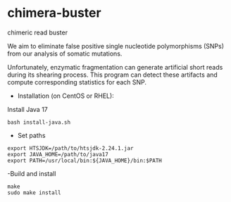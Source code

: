 # chimera-buster
chimeric read buster

We aim to eliminate false positive single nucleotide polymorphisms (SNPs) from our analysis of somatic mutations.

Unfortunately, enzymatic fragmentation can generate artificial short reads during its shearing process.
This program can detect these artifacts and compute corresponding statistics for each SNP.

* Installation (on CentOS or RHEL):

Install Java 17

```
bash install-java.sh
```
- Set paths
```
export HTSJDK=/path/to/htsjdk-2.24.1.jar
export JAVA_HOME=/path/to/java17
export PATH=/usr/local/bin:${JAVA_HOME}/bin:$PATH
```
-Build and install
```
make
sudo make install
```
